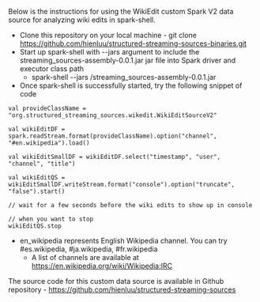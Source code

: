 Below is the instructions for using the WikiEdit custom Spark V2 data source for analyzing wiki edits in spark-shell.
* Clone this repository on your local machine - git clone https://github.com/hienluu/structured-streaming-sources-binaries.git
* Start up spark-shell with --jars argument to include the streaming_sources-assembly-0.0.1.jar jar file into Spark driver and executor class path
  * spark-shell --jars <path>/streaming_sources-assembly-0.0.1.jar
* Once spark-shell is successfully started, try the following snippet of code

```
val provideClassName = "org.structured_streaming_sources.wikedit.WikiEditSourceV2"

val wikiEditDF = spark.readStream.format(provideClassName).option("channel", "#en.wikipedia").load()

val wikiEditSmallDF = wikiEditDF.select("timestamp", "user", "channel", "title")

val wikiEditQS = wikiEditSmallDF.writeStream.format("console").option("truncate", "false").start()

// wait for a few seconds before the wiki edits to show up in console

// when you want to stop
wikiEditQS.stop

```
* en_wikipedia represents English Wikipedia channel. You can try #es.wikipedia, #ja.wikipedia, #fr.wikipedia
  * A list of channels are available at https://en.wikipedia.org/wiki/Wikipedia:IRC

The source code for this custom data source is available in Github repository - https://github.com/hienluu/structured-streaming-sources

